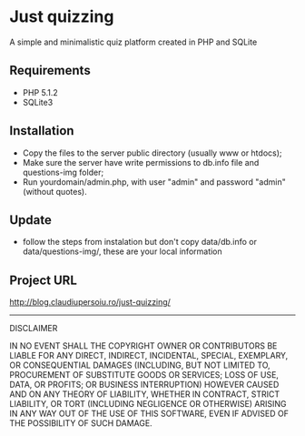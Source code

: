 Just quizzing
===============================================
A simple and minimalistic quiz platform created in PHP and SQLite

Requirements
------------

- PHP 5.1.2
- SQLite3

Installation
------------

- Copy the files to the server public directory (usually www or htdocs);
- Make sure the server have write permissions to db.info file and questions-img folder;
- Run yourdomain/admin.php, with user "admin" and password "admin" (without quotes).

Update
------

- follow the steps from instalation but don't copy data/db.info or data/questions-img/, these are your local information

Project URL
-----------
http://blog.claudiupersoiu.ro/just-quizzing/

----

DISCLAIMER

 IN NO EVENT SHALL THE COPYRIGHT OWNER OR CONTRIBUTORS BE LIABLE FOR ANY DIRECT, INDIRECT, INCIDENTAL, SPECIAL, EXEMPLARY, OR CONSEQUENTIAL DAMAGES (INCLUDING, BUT NOT LIMITED TO, PROCUREMENT OF SUBSTITUTE GOODS OR SERVICES; LOSS OF USE, DATA, OR PROFITS; OR BUSINESS INTERRUPTION) HOWEVER CAUSED AND ON ANY THEORY OF LIABILITY, WHETHER IN CONTRACT, STRICT LIABILITY, OR TORT (INCLUDING NEGLIGENCE OR OTHERWISE) ARISING IN ANY WAY OUT OF THE USE OF THIS SOFTWARE, EVEN IF ADVISED OF THE POSSIBILITY OF SUCH DAMAGE.
